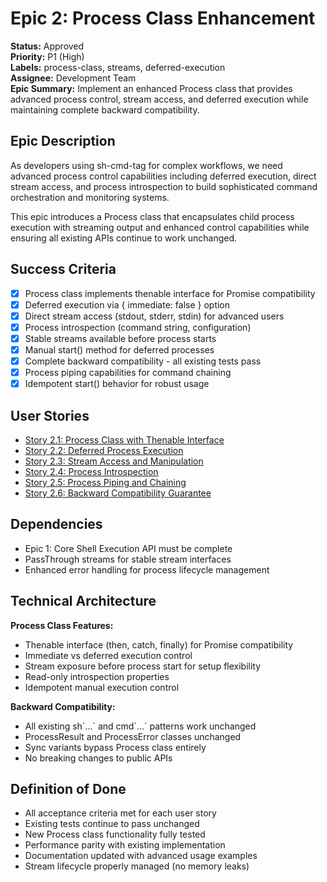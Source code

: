 # Epic 2: Process Class Enhancement

**Status:** Approved  
**Priority:** P1 (High)  
**Labels:** process-class, streams, deferred-execution  
**Assignee:** Development Team  
**Epic Summary:** Implement an enhanced Process class that provides advanced process control, stream access, and deferred execution while maintaining complete backward compatibility.

## Epic Description

As developers using sh-cmd-tag for complex workflows, we need advanced process control capabilities including deferred execution, direct stream access, and process introspection to build sophisticated command orchestration and monitoring systems.

This epic introduces a Process class that encapsulates child process execution with streaming output and enhanced control capabilities while ensuring all existing APIs continue to work unchanged.

## Success Criteria

- [x] Process class implements thenable interface for Promise compatibility
- [x] Deferred execution via { immediate: false } option
- [x] Direct stream access (stdout, stderr, stdin) for advanced users  
- [x] Process introspection (command string, configuration)
- [x] Stable streams available before process starts
- [x] Manual start() method for deferred processes
- [x] Complete backward compatibility - all existing tests pass
- [x] Process piping capabilities for command chaining
- [x] Idempotent start() behavior for robust usage

## User Stories

- [Story 2.1: Process Class with Thenable Interface](./story-02.01.process-class-thenable.md)
- [Story 2.2: Deferred Process Execution](./story-02.02.deferred-execution.md)  
- [Story 2.3: Stream Access and Manipulation](./story-02.03.stream-access.md)
- [Story 2.4: Process Introspection](./story-02.04.process-introspection.md)
- [Story 2.5: Process Piping and Chaining](./story-02.05.process-piping.md)
- [Story 2.6: Backward Compatibility Guarantee](./story-02.06.backward-compatibility.md)

## Dependencies

- Epic 1: Core Shell Execution API must be complete
- PassThrough streams for stable stream interfaces  
- Enhanced error handling for process lifecycle management

## Technical Architecture

**Process Class Features:**
- Thenable interface (then, catch, finally) for Promise compatibility
- Immediate vs deferred execution control  
- Stream exposure before process start for setup flexibility
- Read-only introspection properties
- Idempotent manual execution control

**Backward Compatibility:**
- All existing sh\`...\` and cmd\`...\` patterns work unchanged
- ProcessResult and ProcessError classes unchanged
- Sync variants bypass Process class entirely
- No breaking changes to public APIs

## Definition of Done

- All acceptance criteria met for each user story
- Existing tests continue to pass unchanged  
- New Process class functionality fully tested
- Performance parity with existing implementation
- Documentation updated with advanced usage examples
- Stream lifecycle properly managed (no memory leaks)